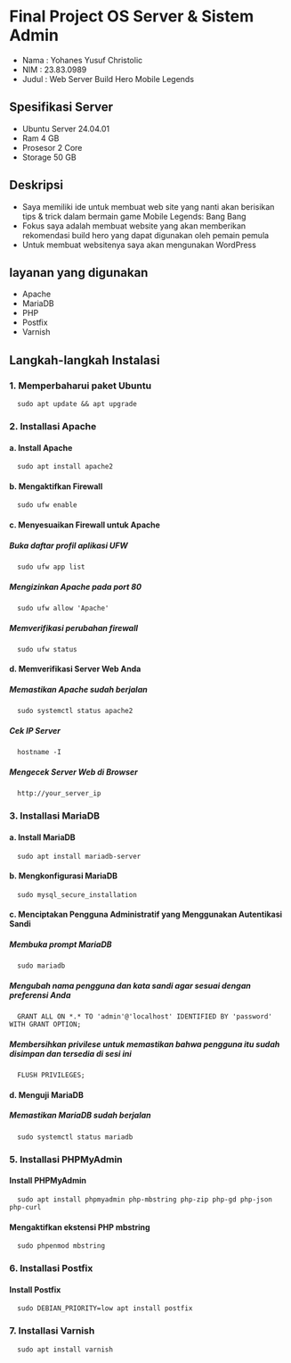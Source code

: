 # Final Project OS Server & Sistem Admin
- Nama  : Yohanes Yusuf Christolic
- NIM   : 23.83.0989
- Judul : Web Server Build Hero Mobile Legends
## Spesifikasi Server
- Ubuntu Server 24.04.01
- Ram 4 GB
- Prosesor 2 Core
- Storage 50 GB
## Deskripsi
- Saya memiliki ide untuk membuat web site yang nanti akan berisikan tips & trick dalam bermain game Mobile Legends: Bang Bang
- Fokus saya adalah membuat website yang akan memberikan rekomendasi build hero yang dapat digunakan oleh pemain pemula
- Untuk membuat websitenya saya akan mengunakan WordPress

## layanan yang digunakan
- Apache
- MariaDB
- PHP
- Postfix
- Varnish
  
## Langkah-langkah Instalasi

### 1. Memperbaharui paket Ubuntu
      sudo apt update && apt upgrade
   
### 2. Installasi Apache
#### a. Install Apache
      sudo apt install apache2

#### b. Mengaktifkan Firewall
      sudo ufw enable

#### c. Menyesuaikan Firewall untuk Apache
##### Buka daftar profil aplikasi UFW
      sudo ufw app list
##### Mengizinkan Apache pada port 80
      sudo ufw allow 'Apache'
##### Memverifikasi perubahan firewall
      sudo ufw status

#### d. Memverifikasi Server Web Anda
##### Memastikan Apache sudah berjalan
      sudo systemctl status apache2
##### Cek IP Server
      hostname -I
##### Mengecek Server Web di Browser
      http://your_server_ip
   
### 3. Installasi MariaDB
#### a. Install MariaDB
      sudo apt install mariadb-server
#### b. Mengkonfigurasi MariaDB
      sudo mysql_secure_installation
#### c. Menciptakan Pengguna Administratif yang Menggunakan Autentikasi Sandi
##### Membuka prompt MariaDB
      sudo mariadb
##### Mengubah nama pengguna dan kata sandi agar sesuai dengan preferensi Anda
      GRANT ALL ON *.* TO 'admin'@'localhost' IDENTIFIED BY 'password' WITH GRANT OPTION;
##### Membersihkan privilese untuk memastikan bahwa pengguna itu sudah disimpan dan tersedia di sesi ini
      FLUSH PRIVILEGES;
#### d. Menguji MariaDB
##### Memastikan MariaDB sudah berjalan
      sudo systemctl status mariadb
   
### 5. Installasi PHPMyAdmin
#### Install PHPMyAdmin
      sudo apt install phpmyadmin php-mbstring php-zip php-gd php-json php-curl
#### Mengaktifkan ekstensi PHP mbstring
      sudo phpenmod mbstring
   
### 6. Installasi Postfix
#### Install Postfix
      sudo DEBIAN_PRIORITY=low apt install postfix 
    
### 7. Installasi Varnish
      sudo apt install varnish
      
    
